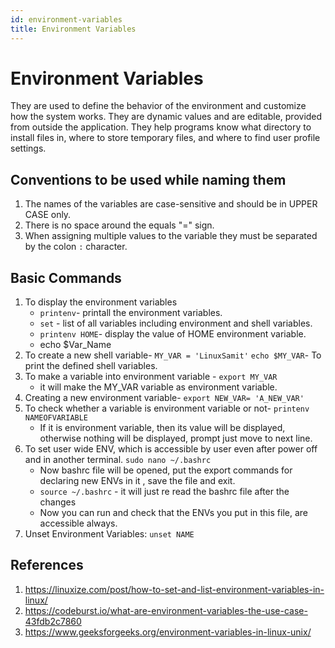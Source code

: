 ```yaml
---
id: environment-variables
title: Environment Variables
---
```



# Environment Variables


They are used to define the behavior of the environment and customize how the system works. They are dynamic values and are editable, provided from outside the application. 
They help programs know what directory to install files in, where to store temporary files, and where to find user profile settings.


## Conventions to be used while naming them

1. The names of the variables are case-sensitive and should be in UPPER CASE only.
2. There is no space around the equals "=" sign.
3. When assigning multiple values to the variable they must be separated by the colon `:` character.


## Basic Commands

1. To display the environment variables
    * `printenv`- printall the environment variables.
    * `set` - list of all variables including environment and shell variables.
    * `printenv HOME`- display the value of HOME environment variable.
    * echo $Var_Name
2. To create a new shell variable-
    `MY_VAR = 'LinuxSamit'`
    `echo $MY_VAR`- To print the defined shell variables.
3. To make a variable into environment variable -
    `export MY_VAR`
    * it will make the MY_VAR variable as environment variable.
4. Creating a new environment variable-
    `export NEW_VAR= 'A_NEW_VAR'`
5. To check whether a variable is environment variable or not-
    `printenv NAMEOFVARIABLE`
    * If it is environment variable, then its value will be displayed, otherwise nothing will be displayed, prompt just move to next line.
6. To set user wide ENV, which is accessible by user even after power off and in another terminal.
    `sudo nano ~/.bashrc`
    * Now bashrc file will be opened, put the export commands for declaring new ENVs in it , save the file and exit.
    * `source ~/.bashrc` - it will just re read the bashrc file after the changes
    * Now you can run and check that the ENVs you put in this file, are accessible always.
7. Unset Environment Variables:     `unset NAME`


## References 

1. https://linuxize.com/post/how-to-set-and-list-environment-variables-in-linux/
2. https://codeburst.io/what-are-environment-variables-the-use-case-43fdb2c7860
3. https://www.geeksforgeeks.org/environment-variables-in-linux-unix/

